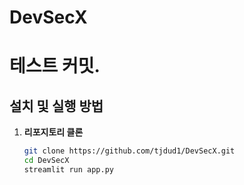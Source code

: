 # DevSecX
# 테스트 커밋.
## 설치 및 실행 방법

1. **리포지토리 클론**
   ```bash
   git clone https://github.com/tjdud1/DevSecX.git
   cd DevSecX
   streamlit run app.py
